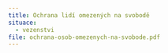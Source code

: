 ```yaml
---
title: Ochrana lidí omezených na svobodě
situace:
  - vezenstvi
file: ochrana-osob-omezenych-na-svobode.pdf
---
```

